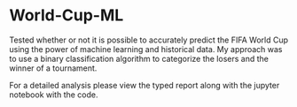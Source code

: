 # World-Cup-ML

Tested whether or not it is possible to accurately predict the FIFA World Cup using the power of machine learning and historical data. My approach was to use a binary classification algorithm to categorize the losers and the winner of a tournament. 

For a detailed analysis please view the typed report along with the jupyter notebook with the code.
